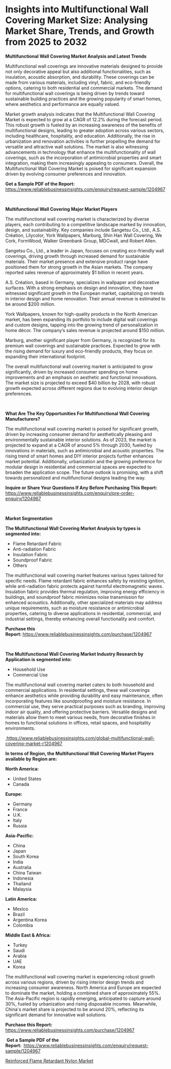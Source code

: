 <p><h1>Insights into Multifunctional Wall Covering Market Size: Analysing Market Share, Trends, and Growth from 2025 to 2032</h1></p><p><strong>Multifunctional Wall Covering Market Analysis and Latest Trends</strong></p>
<p><p>Multifunctional wall coverings are innovative materials designed to provide not only decorative appeal but also additional functionalities, such as insulation, acoustic absorption, and durability. These coverings can be made from various materials, including vinyl, fabric, and eco-friendly options, catering to both residential and commercial markets. The demand for multifunctional wall coverings is being driven by trends toward sustainable building practices and the growing popularity of smart homes, where aesthetics and performance are equally valued.</p><p>Market growth analysis indicates that the Multifunctional Wall Covering Market is expected to grow at a CAGR of 12.2% during the forecast period. This robust growth is fueled by an increasing awareness of the benefits of multifunctional designs, leading to greater adoption across various sectors, including healthcare, hospitality, and education. Additionally, the rise in urbanization and renovation activities is further propelling the demand for versatile and attractive wall solutions. The market is also witnessing advancements in technology that enhance the multifunctionality of wall coverings, such as the incorporation of antimicrobial properties and smart integration, making them increasingly appealing to consumers. Overall, the Multifunctional Wall Covering Market is poised for significant expansion driven by evolving consumer preferences and innovation.</p></p>
<p><strong>Get a Sample PDF of the Report:&nbsp;</strong> <a href="https://www.reliablebusinessinsights.com/enquiry/request-sample/1204967?utm_campaign=3568&utm_medium=2&utm_source=Github&utm_content=ia&utm_term=26032025&utm_id=multifunctional-wall-covering">https://www.reliablebusinessinsights.com/enquiry/request-sample/1204967</a></p>
<p>&nbsp;</p>
<p><strong>Multifunctional Wall Covering Major Market Players</strong></p>
<p><p>The multifunctional wall covering market is characterized by diverse players, each contributing to a competitive landscape marked by innovation, design, and sustainability. Key companies include Sangetsu Co., Ltd., A.S. Création, Lilycolor, York Wallpapers, Marburg, Shin Han Wall Covering, We Cork, FormWood, Walker Greenbank Group, MDCwall, and Robert Allen.</p><p>Sangetsu Co., Ltd., a leader in Japan, focuses on creating eco-friendly wall coverings, driving growth through increased demand for sustainable materials. Their market presence and extensive product range have positioned them for strong growth in the Asian markets. The company reported sales revenue of approximately $1 billion in recent years.</p><p>A.S. Création, based in Germany, specializes in wallpaper and decorative surfaces. With a strong emphasis on design and innovation, they have witnessed significant growth in the European market, capitalizing on trends in interior design and home renovation. Their annual revenue is estimated to be around $200 million.</p><p>York Wallpapers, known for high-quality products in the North American market, has been expanding its portfolio to include digital wall coverings and custom designs, tapping into the growing trend of personalization in home décor. The company’s sales revenue is projected around $150 million.</p><p>Marburg, another significant player from Germany, is recognized for its premium wall coverings and sustainable practices. Expected to grow with the rising demand for luxury and eco-friendly products, they focus on expanding their international footprint.</p><p>The overall multifunctional wall covering market is anticipated to grow significantly, driven by increased consumer spending on home improvements and an emphasis on aesthetic and functional innovations. The market size is projected to exceed $40 billion by 2028, with robust growth expected across different regions due to evolving interior design preferences.</p></p>
<p>&nbsp;</p>
<p><strong>What Are The Key Opportunities For Multifunctional Wall Covering Manufacturers?</strong></p>
<p><p>The multifunctional wall covering market is poised for significant growth, driven by increasing consumer demand for aesthetically pleasing and environmentally sustainable interior solutions. As of 2023, the market is projected to expand at a CAGR of around 5% through 2030, fueled by innovations in materials, such as antimicrobial and acoustic properties. The rising trend of smart homes and DIY interior projects further enhances market potential. Additionally, urbanization and the growing preference for modular design in residential and commercial spaces are expected to broaden the application scope. The future outlook is promising, with a shift towards personalized and multifunctional designs leading the way.</p></p>
<p><strong>Inquire or Share Your Questions If Any Before Purchasing This Report:</strong> <a href="https://www.reliablebusinessinsights.com/enquiry/pre-order-enquiry/1204967?utm_campaign=3568&utm_medium=2&utm_source=Github&utm_content=ia&utm_term=26032025&utm_id=multifunctional-wall-covering">https://www.reliablebusinessinsights.com/enquiry/pre-order-enquiry/1204967</a></p>
<p>&nbsp;</p>
<p><strong>Market Segmentation</strong></p>
<p><strong>The Multifunctional Wall Covering Market Analysis by types is segmented into:</strong></p>
<p><ul><li>Flame Retardant Fabric</li><li>Anti-radiation Fabric</li><li>Insulation Fabric</li><li>Soundproof Fabric</li><li>Others</li></ul></p>
<p><p>The multifunctional wall covering market features various types tailored for specific needs. Flame retardant fabric enhances safety by resisting ignition, while anti-radiation fabric protects against harmful electromagnetic waves. Insulation fabric provides thermal regulation, improving energy efficiency in buildings, and soundproof fabric minimizes noise transmission for enhanced acoustics. Additionally, other specialized materials may address unique requirements, such as moisture resistance or antimicrobial properties, catering to diverse applications in residential, commercial, and industrial settings, thereby enhancing overall functionality and comfort.</p></p>
<p><strong>Purchase this Report:&nbsp;</strong><a href="https://www.reliablebusinessinsights.com/purchase/1204967?utm_campaign=3568&utm_medium=2&utm_source=Github&utm_content=ia&utm_term=26032025&utm_id=multifunctional-wall-covering">https://www.reliablebusinessinsights.com/purchase/1204967</a></p>
<p>&nbsp;</p>
<p><strong>The Multifunctional Wall Covering Market Industry Research by Application is segmented into:</strong></p>
<p><ul><li>Household Use</li><li>Commercial Use</li></ul></p>
<p><p>The multifunctional wall covering market caters to both household and commercial applications. In residential settings, these wall coverings enhance aesthetics while providing durability and easy maintenance, often incorporating features like soundproofing and moisture resistance. In commercial use, they serve practical purposes such as branding, improving indoor air quality, and offering protective barriers. Versatile designs and materials allow them to meet various needs, from decorative finishes in homes to functional solutions in offices, retail spaces, and hospitality environments.</p></p>
<p><a href="https://www.reliablebusinessinsights.com/global-multifunctional-wall-covering-market-r1204967?utm_campaign=3568&utm_medium=2&utm_source=Github&utm_content=ia&utm_term=26032025&utm_id=multifunctional-wall-covering">&nbsp;https://www.reliablebusinessinsights.com/global-multifunctional-wall-covering-market-r1204967</a></p>
<p><strong>In terms of Region, the Multifunctional Wall Covering Market Players available by Region are:</strong></p>
<p>
    <p> <strong> North America: </strong>
        <ul>
            <li>United States</li>
            <li>Canada</li>
        </ul>
        </p> 
    <p> <strong> Europe: </strong>
        <ul>
            <li>Germany</li>
            <li>France</li>
            <li>U.K.</li>
            <li>Italy</li>
            <li>Russia</li>
        </ul>
        </p> 
    <p> <strong> Asia-Pacific: </strong>
        <ul>
            <li>China</li>
            <li>Japan</li>
            <li>South Korea</li>
            <li>India</li>
            <li>Australia</li>
            <li>China Taiwan</li>
            <li>Indonesia</li>
            <li>Thailand</li>
            <li>Malaysia</li>
        </ul>
        </p> 
    <p> <strong> Latin America: </strong>
        <ul>
            <li>Mexico</li>
            <li>Brazil</li>
            <li>Argentina Korea</li>
            <li>Colombia</li>
        </ul>
        </p> 
    <p> <strong> Middle East & Africa: </strong>
        <ul>
            <li>Turkey</li>
            <li>Saudi</li>
            <li>Arabia</li>
            <li>UAE</li>
            <li>Korea</li>
        </ul>
    </p>
    </p>
<p><p>The multifunctional wall covering market is experiencing robust growth across various regions, driven by rising interior design trends and increasing consumer awareness. North America and Europe are expected to dominate the market, holding a combined share of approximately 55%. The Asia-Pacific region is rapidly emerging, anticipated to capture around 30%, fueled by urbanization and rising disposable incomes. Meanwhile, China's market share is projected to be around 20%, reflecting its significant demand for innovative wall solutions.</p></p>
<p><strong>Purchase this Report: </strong><a href="https://www.reliablebusinessinsights.com/purchase/1204967?utm_campaign=3568&utm_medium=2&utm_source=Github&utm_content=ia&utm_term=26032025&utm_id=multifunctional-wall-covering">https://www.reliablebusinessinsights.com/purchase/1204967</a></p>
<p>&nbsp;<strong>Get a Sample PDF of the Report:&nbsp;&nbsp;</strong><a href="https://www.reliablebusinessinsights.com/enquiry/request-sample/1204967?utm_campaign=3568&utm_medium=2&utm_source=Github&utm_content=ia&utm_term=26032025&utm_id=multifunctional-wall-covering">https://www.reliablebusinessinsights.com/enquiry/request-sample/1204967</a></p>
<p><strong></strong></p>
<p><p><a href="https://github.com/herakterroem/Market-Research-Report-List-1/blob/main/reinforced-flame-retardant-nylon-market.md?utm_campaign=3568&utm_medium=2&utm_source=Github&utm_content=ia&utm_term=26032025&utm_id=multifunctional-wall-covering">Reinforced Flame Retardant Nylon Market</a></p></p>